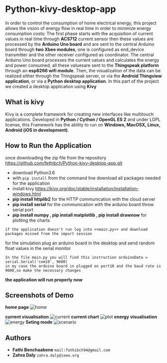 # Python-kivy-desktop-app

In order to control the consumption of home electrical energy, this project allows the vision of energy flow in real time in order to minimize energy consumption costs:
    The first phase starts with the acquisition of current values ​​in real time through **ACS712** current sensor then these values ​​are processed by the **Arduino Uno board** and are sent to the central Arduino board through **two Xbee modules**, one is configured as end_device transmitter and the other receiver configured as coordinator. The central Arduino Uno board processes the current values ​​and calculates the energy and power consumed, all these values ​​are sent to the **Thingspeak platform** through an **esp8266 wifi module**. Then, the visualization of the data can be realized either through the Thingspeak server, or via the **Android Thingview application**, or via a **Python desktop application**.
 In this part of the project we created a desktop application using **Kivy**
## What is kivy    
Kivy is a complete framework for creating new interfaces like multitouch applications. Developed in **Python / Cython / OpenGL ES 2** and under LGPL license, this Framework has the ability to run on **Windows, MacOSX, Linux, Android (iOS in development)**.
## How to Run the Application
once downloading the zip file from the repository https://github.com/fethibch/Python-kivy-desktop-app.git 
* download Python3.6
* with ``pip install`` from the command line download all packages needed for the application
* install kivy https://kivy.org/doc/stable/installation/installation-windows.html
* **pip install httplib2** for the HTTP communication with the cloud server
* **pip install  serial** for the communication with the arduino board throw serial port
* **pip install  numpy , pip install  matplotlib ,  pip install drawnow** for plotting the charts
```
if the application doesn't run log into <<main.py>> and download packages missed from the import session
```
for the simulation plug an arduino board in the desktop and send random float values in the serial monitor
```
In the file main.py you will find this instruction arduinoData = serial.Serial('com10', 9600)
in my case the arduino board in plugged on port10 and the baud rate is 9600,so make the necessary changes
```
**the application will run properly now**
## Screenshots of Demo
**home page**
![home](https://user-images.githubusercontent.com/40913019/47537043-806e5b00-d8bb-11e8-9d5c-f16c76f49f43.PNG)

**current visualisation**
![current](https://user-images.githubusercontent.com/40913019/47537040-7cdad400-d8bb-11e8-9bb0-b2c10232ffa2.PNG)
**current chart**
![plot](https://user-images.githubusercontent.com/40913019/47537046-82381e80-d8bb-11e8-801a-4c02e3cb9de7.PNG)
**energy visualisation**
![energy](https://user-images.githubusercontent.com/40913019/47537042-7ea49780-d8bb-11e8-9483-c90ccb3db7ec.PNG)
**Seting mode**
![scenario](https://user-images.githubusercontent.com/40913019/47537047-86fcd280-d8bb-11e8-8602-6567910da129.PNG)
## Authors
* **Fathi Benchaabene** ``mail:fathibch94@gmail.com``
* **Zahra Daly** ``zahra.daly@ieee.org``

